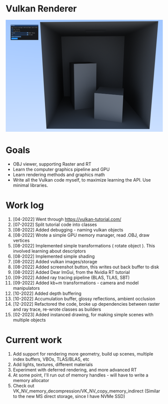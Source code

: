# Vulkan Renderer

![alt text](https://github.com/borkrav/projects/blob/master/BR-vk/screenshots/Fri-Nov--4-15-51-37-2022.png?raw=true)

# Goals
- OBJ viewer, supporting Raster and RT
- Learn the computer graphics pipeline and GPU
- Learn rendering methods and graphics math
- Write all the Vulkan code myself, to maximize learning the API. Use minimal libraries. 


# Work log
1.  [04-2022] Went through https://vulkan-tutorial.com/
2.  [07-2022] Split tutorial code into classes
3.  [08-2022] Added debugging - naming vulkan objects
4.  [08-2022] Wrote a simple GPU memory manager, read .OBJ, draw vertices
5.  [08-2022] Implemented simple transformations  ( rotate object ). This involved learning about descriptors
6.  [08-2022] Implemented simple shading
7.  [08-2022] Added vulkan images/storage
8.  [08-2022] Added screenshot button, this writes out back buffer to disk
9.  [08-2022] Added Dear ImGui, from the Nvidia RT tutorial
10. [09-2022] Added ray tracing pipeline (BLAS, TLAS, SBT)
11. [09-2022] Added kb+m transformations - camera and model manipulators
12. [10-2022] Added depth buffering
13. [10-2022] Accumulation buffer, glossy reflections, ambient occlusion
14. [12-2022] Refactored the code, broke up dependencies between raster and ray trace, re-wrote classes as builders
15. [02-2023] Added instanced drawing, for making simple scenes with multiple objects

# Current work
1. Add support for rendering more geometry, build up scenes, multiple index buffers, VBOs, TLAS/BLAS, etc
2. Add lights, textures, different materials
3. Experiment with deferred rendering, and more advanced RT
4. At some point, I'll run out of memory handles - will have to write a memory allocator
5. Check out VK_NV_memory_decompression/VK_NV_copy_memory_indirect (Similar to the new MS direct storage, since I have NVMe SSD)

